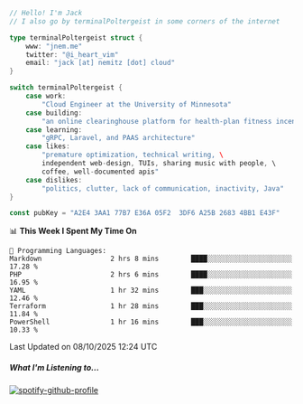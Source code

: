 ```go
// Hello! I'm Jack
// I also go by terminalPoltergeist in some corners of the internet

type terminalPoltergeist struct {
    www: "jnem.me"
    twitter: "@i_heart_vim"
    email: "jack [at] nemitz [dot] cloud"
}

switch terminalPoltergeist {
    case work:
        "Cloud Engineer at the University of Minnesota"
    case building:
        "an online clearinghouse platform for health-plan fitness incentive programs"
    case learning:
        "gRPC, Laravel, and PAAS architecture"
    case likes:
        "premature optimization, technical writing, \
        independent web-design, TUIs, sharing music with people, \
        coffee, well-documented apis"
    case dislikes:
        "politics, clutter, lack of communication, inactivity, Java"
}

const pubKey = "A2E4 3AA1 77B7 E36A 05F2  3DF6 A25B 2683 4BB1 E43F"
```

<!--START_SECTION:waka-->
📊 **This Week I Spent My Time On** 

```text
💬 Programming Languages: 
Markdown                 2 hrs 8 mins        ████░░░░░░░░░░░░░░░░░░░░░   17.28 % 
PHP                      2 hrs 6 mins        ████░░░░░░░░░░░░░░░░░░░░░   16.95 % 
YAML                     1 hr 32 mins        ███░░░░░░░░░░░░░░░░░░░░░░   12.46 % 
Terraform                1 hr 28 mins        ███░░░░░░░░░░░░░░░░░░░░░░   11.84 % 
PowerShell               1 hr 16 mins        ███░░░░░░░░░░░░░░░░░░░░░░   10.33 % 
```


 Last Updated on 08/10/2025 12:24 UTC
<!--END_SECTION:waka-->

##### What I'm Listening to...

[![spotify-github-profile](https://jnem.me/listening-item?maxAge=2592000)](https://jnem.me/listening)
